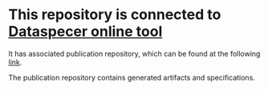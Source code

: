 # This repository is connected to [Dataspecer online tool](http://localhost:5174)

It has associated publication repository, which can be found at the following [link](https://github.com/RadStr-bot/2626d3b7-cf91-46af-b913-eab74464b3a6-publication-repo).

The publication repository contains generated artifacts and specifications.
